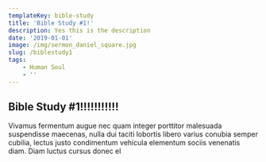 ```yaml
---
templateKey: bible-study
title: 'Bible Study #1!'
description: Yes this is the description
date: '2019-01-01'
image: /img/sermon_daniel_square.jpg
slug: /biblestudy1
tags:
    - Human Soul
    - ''
---
```


## Bible Study #1!!!!!!!!!!!

Vivamus fermentum augue nec quam integer porttitor malesuada suspendisse maecenas, nulla dui taciti lobortis libero varius conubia semper cubilia, lectus justo condimentum vehicula elementum sociis venenatis diam. Diam luctus cursus donec el
